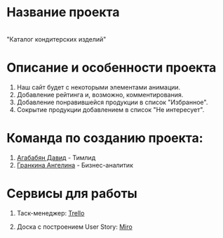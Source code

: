 # Название проекта
<br>"Каталог кондитерских изделий" <br />

# Описание и особенности проекта
1. Наш сайт будет с некоторыми элементами анимации. <br />
2. Добавление рейтинга и, возможно, комментирования. <br />
3. Добавление понравившейся продукции в список "Избранное". <br />
4. Сокрытие продукции добавлением в список "Не интересует". <br />

# Команда по созданию проекта:

1. [Агабабян Давид](https://github.com/5david-hub5) - Тимлид <br />
2. [Гранкина Ангелина](https://github.com/anggrankn) - Бизнес-аналитик<br />

# Сервисы для работы

1. Таск-менеджер: [Trello](https://trello.com/invite/b/OQpSb9Hd/ATTI608e3127e220e63697dd4684c5336c50C8536845/интернет-магазин-кондитерских-изделий) <br /> 

2. Доска с построением User Story: [Miro](https://miro.com/welcomeonboard/ZG9KMUxzWHF5R2NrUFlONFlvelBURzdOemh6QktKMXZIdEtuQzNpMHdEdkM4ZjVReXd6Y05EVGZtVjdLYldiOXwzNDU4NzY0NTQ3MzkwODY2NzY4fDI=?share_link_id=128098582879)<br />
